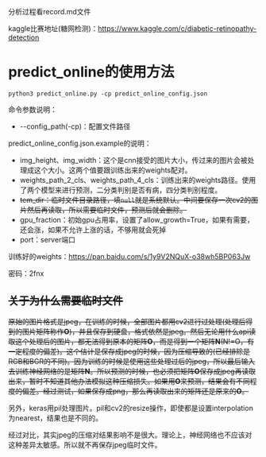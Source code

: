 分析过程看record.md文件

kaggle比赛地址(糖网检测)：https://www.kaggle.com/c/diabetic-retinopathy-detection

# predict_online的使用方法
```
python3 predict_online.py -cp predict_online_config.json
```

命令参数说明：

* --config_path(-cp)：配置文件路径

predict_online_config.json.example的说明：

* img_height、img_width：这个是cnn接受的图片大小，传过来的图片会被处理成这个大小。这两个值要跟训练出来的weights配对。
* weights_path_2_cls、weights_path_4_cls：训练出来的weights路径。使用了两个模型来进行预测，二分类判别是否有病，四分类判别程度。
* ~~tem_dir：临时文件目录路径，填`null`就是系统默认。中间要保存一次cv2的图片然后再读取，所以需要临时文件，预测后就会删除。~~
* gpu_fraction：初始gpu占用率，设置了allow_growth=True，如果有需要，还会涨，如果不允许上涨的话，不够用就会死掉
* port：server端口

训练好的weights：https://pan.baidu.com/s/1y9V2NQuX-o38wh5BP063Jw 

密码：2fnx

## ~~关于为什么需要临时文件~~
~~原始的图片格式是jpeg，在训练的时候，全部图片都用cv2进行过处理(处理后得到的图片矩阵称作**O**)，并且保存到硬盘，格式依然是jpeg。然后无论用什么api读取这个处理后的图片，都无法得到原本的矩阵**O**，而是得到一个矩阵**N**(N!=O，有一定程度的偏差)。这个估计是保存成jpeg的时候，因为压缩导致的(已经排除是RGB和BGR的不同)。因为训练的时候是使用这些处理过后的jpeg，所以最后输入去训练神经网络的是矩阵**N**。所以预测的时候，也必须把矩阵**O**保存成jpeg再读取出来，暂时不知道其他办法模拟这种压缩损失。如果用**O**来预测，结果会有不同程度的偏差。经过测试，如果保存成png，那么再读取出来的矩阵还是原来的**O**。~~

另外，keras用pil处理图片。pil和cv2的resize操作，即使都是设置interpolation为nearest，结果也是不同的。

经过对比，其实jpeg的压缩对结果影响不是很大。理论上，神经网络也不应该对这种差异太敏感。所以就不再保存jpeg临时文件。